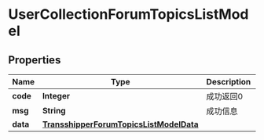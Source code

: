 
# UserCollectionForumTopicsListModel

## Properties
Name | Type | Description | Notes
------------ | ------------- | ------------- | -------------
**code** | **Integer** | 成功返回0 |  [optional]
**msg** | **String** | 成功信息 |  [optional]
**data** | [**TransshipperForumTopicsListModelData**](TransshipperForumTopicsListModelData.md) |  |  [optional]



